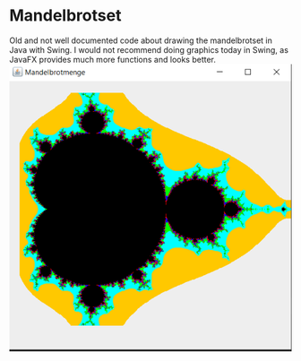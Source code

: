 # Mandelbrotset
Old and not well documented code about drawing the mandelbrotset in Java with Swing.
I would not recommend doing graphics today in Swing, as JavaFX provides much more functions and looks better.
![Alt text](Mandelbrotmenge.PNG)
